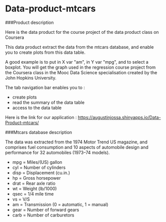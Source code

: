 # Data-product-mtcars
###Product description

Here is the data product for the course project of the data product class on Coursera

This data product extract the data from the mtcars database, and enable you to create plots from this data table. 

A good example is to put in X var "am", in Y var "mpg", and to select a boxplot. You will get the graph used in the regression course project from the Coursera class in the Mooc Data Science specialisation created by the John Hopkins University.

The tab navigation bar enables you to :
- create plots
- read the summary of the data table
- access to the data table

Here is the link for our application :
https://augustinjossa.shinyapps.io/Data-Product-mtcars/

###Mtcars database description

The data was extracted from the 1974 Motor Trend US magazine, and comprises fuel consumption and 10 aspects of automobile design and performance for 32 automobiles (1973–74 models).

- mpg = Miles/(US) gallon <br/>
- cyl = Number of cylinders <br/>
- disp = Displacement (cu.in.) <br/>
- hp = Gross horsepower <br/>
- drat = Rear axle ratio <br/>
- wt = Weight (lb/1000) <br/>
- qsec = 1/4 mile time <br/>
- vs = V/S <br/>
- am = Transmission (0 = automatic, 1 = manual) <br/>
- gear = Number of forward gears <br/>
- carb = Number of carburetors <br/>
